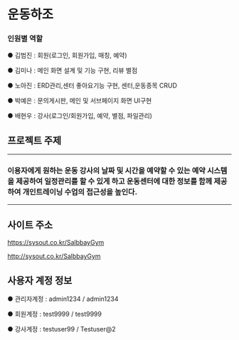 # 운동하조

### 인원별 역할

● 김범진 : 회원(로그인, 회원가입, 매칭, 예약) 

● 김미나 : 메인 화면 설계 및 기능 구현, 리뷰 별점       
 
● 노아진 : ERD관리,센터 좋아요기능 구현, 센터,운동종목 CRUD

● 박예은 : 문의게시판, 메인 및 서브페이지 화면 UI구현

● 배현우 : 강사(로그인/회원가입, 예약, 별점, 파일관리)


## 프로젝트 주제

***
### 이용자에게 원하는 운동 강사의 날짜 및 시간을 예약할 수 있는 예약 시스템을 제공하여 일정관리를 할 수 있게 하고 운동센터에 대한 정보를 함께 제공하여 개인트레이닝 수업의 접근성을 높인다.
***

## 사이트 주소
https://sysout.co.kr/SalbbayGym

http://sysout.co.kr/SalbbayGym


## 사용자 계정 정보
● 관리자계정 : admin1234 / admin1234

● 회원계정 : test9999 / test9999

● 강사계정 : testuser99 / Testuser@2
